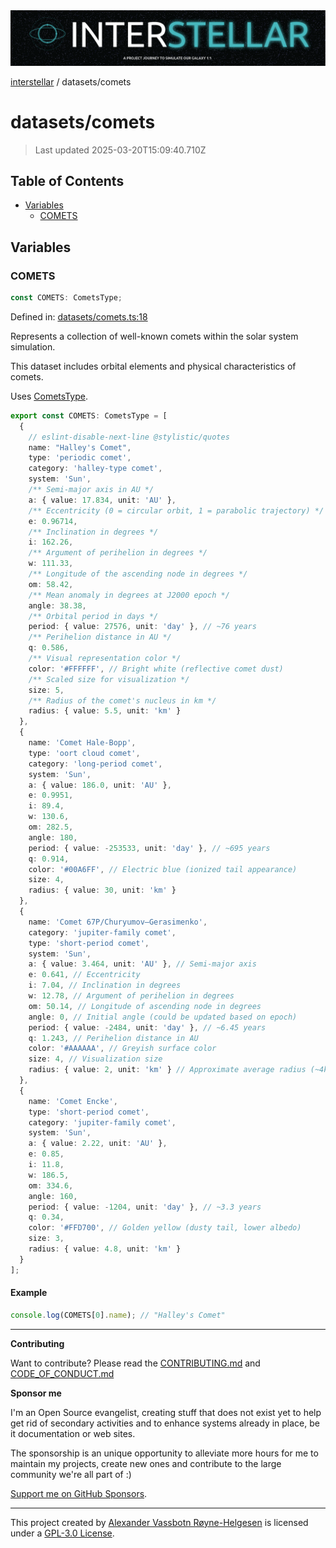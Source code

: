 <div><img alt="SPECCER logo" src="https://raw.githubusercontent.com/phun-ky/interstellar/main/public/interstellar-header.png" style="max-height:120px;"/></div>

[interstellar](../README.md) / datasets/comets

# datasets/comets

> Last updated 2025-03-20T15:09:40.710Z

## Table of Contents

- [Variables](#variables)
  - [COMETS](#comets)

## Variables

### COMETS

```ts
const COMETS: CometsType;
```

Defined in:
[datasets/comets.ts:18](https://github.com/phun-ky/interstellar/blob/main/src/datasets/comets.ts#L18)

Represents a collection of well-known comets within the solar system simulation.

This dataset includes orbital elements and physical characteristics of comets.

Uses [CometsType](../types/comets.md#cometstype).

```ts
export const COMETS: CometsType = [
  {
    // eslint-disable-next-line @stylistic/quotes
    name: "Halley's Comet",
    type: 'periodic comet',
    category: 'halley-type comet',
    system: 'Sun',
    /** Semi-major axis in AU */
    a: { value: 17.834, unit: 'AU' },
    /** Eccentricity (0 = circular orbit, 1 = parabolic trajectory) */
    e: 0.96714,
    /** Inclination in degrees */
    i: 162.26,
    /** Argument of perihelion in degrees */
    w: 111.33,
    /** Longitude of the ascending node in degrees */
    om: 58.42,
    /** Mean anomaly in degrees at J2000 epoch */
    angle: 38.38,
    /** Orbital period in days */
    period: { value: 27576, unit: 'day' }, // ~76 years
    /** Perihelion distance in AU */
    q: 0.586,
    /** Visual representation color */
    color: '#FFFFFF', // Bright white (reflective comet dust)
    /** Scaled size for visualization */
    size: 5,
    /** Radius of the comet's nucleus in km */
    radius: { value: 5.5, unit: 'km' }
  },
  {
    name: 'Comet Hale-Bopp',
    type: 'oort cloud comet',
    category: 'long-period comet',
    system: 'Sun',
    a: { value: 186.0, unit: 'AU' },
    e: 0.9951,
    i: 89.4,
    w: 130.6,
    om: 282.5,
    angle: 180,
    period: { value: -253533, unit: 'day' }, // ~695 years
    q: 0.914,
    color: '#00A6FF', // Electric blue (ionized tail appearance)
    size: 4,
    radius: { value: 30, unit: 'km' }
  },
  {
    name: 'Comet 67P/Churyumov–Gerasimenko',
    category: 'jupiter-family comet',
    type: 'short-period comet',
    system: 'Sun',
    a: { value: 3.464, unit: 'AU' }, // Semi-major axis
    e: 0.641, // Eccentricity
    i: 7.04, // Inclination in degrees
    w: 12.78, // Argument of perihelion in degrees
    om: 50.14, // Longitude of ascending node in degrees
    angle: 0, // Initial angle (could be updated based on epoch)
    period: { value: -2484, unit: 'day' }, // ~6.45 years
    q: 1.243, // Perihelion distance in AU
    color: '#AAAAAA', // Greyish surface color
    size: 4, // Visualization size
    radius: { value: 2, unit: 'km' } // Approximate average radius (~4km total diameter)
  },
  {
    name: 'Comet Encke',
    type: 'short-period comet',
    category: 'jupiter-family comet',
    system: 'Sun',
    a: { value: 2.22, unit: 'AU' },
    e: 0.85,
    i: 11.8,
    w: 186.5,
    om: 334.6,
    angle: 160,
    period: { value: -1204, unit: 'day' }, // ~3.3 years
    q: 0.34,
    color: '#FFD700', // Golden yellow (dusty tail, lower albedo)
    size: 3,
    radius: { value: 4.8, unit: 'km' }
  }
];
```

#### Example

```ts
console.log(COMETS[0].name); // "Halley's Comet"
```

---

**Contributing**

Want to contribute? Please read the
[CONTRIBUTING.md](https://github.com/phun-ky/interstellar/blob/main/CONTRIBUTING.md)
and
[CODE_OF_CONDUCT.md](https://github.com/phun-ky/interstellar/blob/main/CODE_OF_CONDUCT.md)

**Sponsor me**

I'm an Open Source evangelist, creating stuff that does not exist yet to help
get rid of secondary activities and to enhance systems already in place, be it
documentation or web sites.

The sponsorship is an unique opportunity to alleviate more hours for me to
maintain my projects, create new ones and contribute to the large community
we're all part of :)

[Support me on GitHub Sponsors](https://github.com/sponsors/phun-ky).

---

This project created by [Alexander Vassbotn Røyne-Helgesen](http://phun-ky.net)
is licensed under a
[GPL-3.0 License](https://choosealicense.com/licenses/gpl-3.0/).
